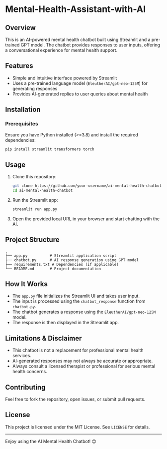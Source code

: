 # Mental-Health-Assistant-with-AI

## Overview
This is an AI-powered mental health chatbot built using Streamlit and a pre-trained GPT model. The chatbot provides responses to user inputs, offering a conversational experience for mental health support.

## Features
- Simple and intuitive interface powered by Streamlit
- Uses a pre-trained language model (`EleutherAI/gpt-neo-125M`) for generating responses
- Provides AI-generated replies to user queries about mental health

## Installation

### Prerequisites
Ensure you have Python installed (>=3.8) and install the required dependencies:

```sh
pip install streamlit transformers torch
```

## Usage
1. Clone this repository:
   ```sh
   git clone https://github.com/your-username/ai-mental-health-chatbot.git
   cd ai-mental-health-chatbot
   ```
2. Run the Streamlit app:
   ```sh
   streamlit run app.py
   ```
3. Open the provided local URL in your browser and start chatting with the AI.

## Project Structure
```
.
├── app.py          # Streamlit application script
├── chatbot.py      # AI response generation using GPT model
├── requirements.txt # Dependencies (if applicable)
└── README.md       # Project documentation
```

## How It Works
- The `app.py` file initializes the Streamlit UI and takes user input.
- The input is processed using the `chatbot_response` function from `chatbot.py`.
- The chatbot generates a response using the `EleutherAI/gpt-neo-125M` model.
- The response is then displayed in the Streamlit app.

## Limitations & Disclaimer
- This chatbot is not a replacement for professional mental health services.
- AI-generated responses may not always be accurate or appropriate.
- Always consult a licensed therapist or professional for serious mental health concerns.

## Contributing
Feel free to fork the repository, open issues, or submit pull requests.

## License
This project is licensed under the MIT License. See `LICENSE` for details.

---

Enjoy using the AI Mental Health Chatbot! 😊

